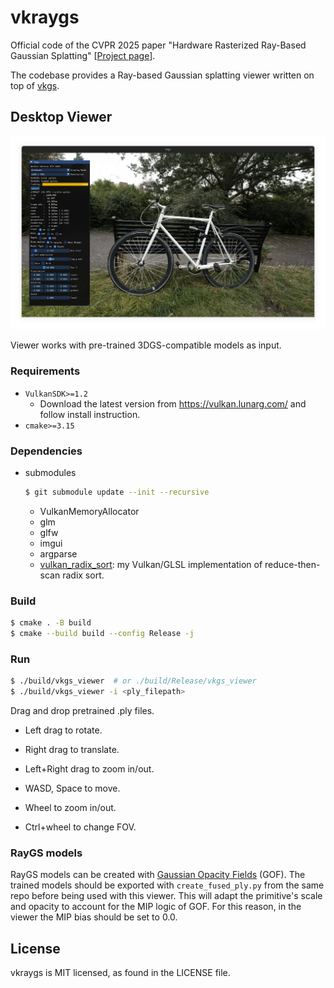# vkraygs

Official code of the CVPR 2025 paper "Hardware Rasterized Ray-Based Gaussian Splatting" [[Project page](https://facebookresearch.github.io/vkraygs/)].

The codebase provides a Ray-based Gaussian splatting viewer written on top of [vkgs](https://github.com/jaesung-cs/vkgs).

## Desktop Viewer

![](/media/screenshot.png)

Viewer works with pre-trained 3DGS-compatible models as input.


### Requirements
- `VulkanSDK>=1.2`
  - Download the latest version from https://vulkan.lunarg.com/ and follow install instruction.
- `cmake>=3.15`


### Dependencies
- submodules
  ```bash
  $ git submodule update --init --recursive
  ```
  - VulkanMemoryAllocator
  - glm
  - glfw
  - imgui
  - argparse
  - [vulkan_radix_sort](https://github.com/jaesung-cs/vulkan_radix_sort): my Vulkan/GLSL implementation of reduce-then-scan radix sort.


### Build
```bash
$ cmake . -B build
$ cmake --build build --config Release -j
```


### Run
```bash
$ ./build/vkgs_viewer  # or ./build/Release/vkgs_viewer
$ ./build/vkgs_viewer -i <ply_filepath>
```
Drag and drop pretrained .ply files.

- Left drag to rotate.

- Right drag to translate.

- Left+Right drag to zoom in/out.

- WASD, Space to move.

- Wheel to zoom in/out.

- Ctrl+wheel to change FOV.

### RayGS models

RayGS models can be created with [Gaussian Opacity Fields](https://github.com/autonomousvision/gaussian-opacity-fields) (GOF).
The trained models should be exported with `create_fused_ply.py` from the same repo before being used with this viewer. This will adapt the primitive's scale and opacity to account for the MIP logic of GOF.
For this reason, in the viewer the MIP bias should be set to 0.0.

## License
vkraygs is MIT licensed, as found in the LICENSE file.
